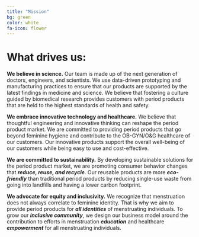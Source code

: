 ```yaml
---
title: "Mission"
bg: green
color: white
fa-icon: flower
---
```


# What drives us:

**We believe in science.** Our team is made up of the next generation of doctors, engineers, and scientists. We use data-driven prototyping and manufacturing practices to ensure that our products are supported by the latest findings in medicine and science. We believe that fostering a culture guided by biomedical research provides customers with period products that are held to the highest standards of health and safety.

**We embrace innovative technology and healthcare.** We believe that thoughtful engineering and innovative thinking can reshape the period product market. We are committed to providing period products that go beyond feminine hygiene and contribute to the OB-GYN/O&G healthcare of our customers. Our innovative products support the overall well-being of our customers while being easy to use and cost-effective.


**We are committed to sustainability.** By developing sustainable solutions for the period product market, we are promoting consumer behavior changes that ***reduce, reuse, and recycle***. Our reusable products are more ***eco-friendly*** than traditional period products by reducing single-use waste from going into landfills and having a lower carbon footprint.


**We advocate for equity and inclusivity.** We recognize that menstruation does not always correlate to feminine identity. That is why we aim to provide period products for ***all identities*** of menstruating individuals. To grow our ***inclusive community***, we design our business model around the contribution to efforts in menstruation ***education*** and healthcare ***empowerment*** for all menstruating individuals.
